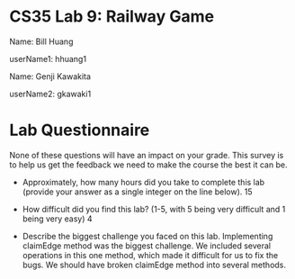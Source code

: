 # CS35 Lab 9: Railway Game

Name: Bill Huang

userName1: hhuang1

Name: Genji Kawakita

userName2: gkawaki1



# Lab Questionnaire

None of these questions will have an impact on your grade. This survey is to
help us get the feedback we need to make the course the best it can be.

* Approximately, how many hours did you take to complete this lab
(provide your answer as a single integer on the line below).
15

* How difficult did you find this lab? (1-5, with 5 being very difficult and 1 being very easy)
4

* Describe the biggest challenge you faced on this lab.
Implementing claimEdge method was the biggest challenge. We included
several operations in this one method, which made it difficult for us to
fix the bugs. We should have broken claimEdge method into several methods.
